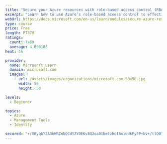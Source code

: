 ```yaml
---
title: "Secure your Azure resources with role-based access control (RBAC)"
excerpt: "Learn how to use Azure’s role-based access control to effectively manage your team’s access to Azure resources."
webUrl: https://docs.microsoft.com/en-us/learn/modules/secure-azure-resources-with-rbac/
type: course
price: Free
length: PT37M
ratings:
  count: 7469
  average: 4.690186
heat: 56

provider:
  name: Microsoft Learn
  domain: microsoft.com
  images:
    - url: /assets/images/organizations/microsoft.com-50x50.jpg
      width: 50
      height: 50

levels:
  - Beginner

topics:
  - Azure
  - Management Tools
  - Identity

secured: "+/VByqGYJA3hWRZuNQCdYZYOEKv8Q2oa01beEzhcI6siddkPyFP+Nv+/tlQ0THx4eoyvAaHV9Dt5383OiABtuTzKZjAuqBGdCzy6FBMlKtX0rZ0MojKgXCAcrNKWot83r9dfpYjfw+1gjyQFPgcPRmB7XY5HhfNNIBbAO7wtEFZQrQdRLylL7NMMnXmgNwPJzHOQMfbg+Ms3pHpzphzWBJlwbUdpK85AReTSxJVFxpupgGK4P7av7yCztWUIOvgvhcIqb8boCjoOraPrzg0xRqE3T2FYfTIy/YiqQk9wvMUktqPafPvCPGLmR+f4JVkHAz+lspSGjJisJNUaTLstI2oA7LP7/9NLAgHyE93hab1QwdXzJojEynKZB0sR42w2V3b17OR+OO7EyGBdfWEUqHLhGRr9piqN6iEutaKiwIo=;zuqaoczXfK1t8WqM/TQE6Q=="
---
```


